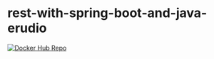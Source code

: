 # rest-with-spring-boot-and-java-erudio

[![Docker Hub Repo](https://img.shields.io/docker/pulls/luisberardo/rest-with-spring-boot-erudio.svg)](https://hub.docker.com/repository/docker/luisberardo/rest-with-spring-boot-erudio)